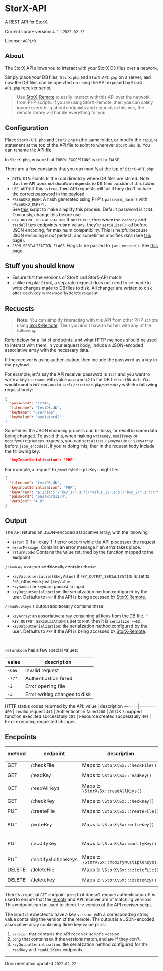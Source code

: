 # StorX-API
A REST API for [StorX](https://github.com/aaviator42/StorX).

Current library version: `4.1` | `2022-02-22`  

License: `AGPLv3`

## About

The StorX API allows you to interact with your StorX DB files over a network. 

Simply place your DB files, `StorX.php` and `StorX-API.php` on a server, and now the DB files can be operated on using the API exposed by `StorX-API.php` receiver script.

> Use [StorX-Remote](https://github.com/aaviator42/StorX-Remote) to easily interact with this API over the network from PHP scripts. 
> If you're using StorX-Remote, then you can safely ignore everything about endpoints and requests in this doc, the remote library will handle everything for you.


## Configuration

Place `StorX-API.php` and `StorX.php` in the same folder, or modify the `require` statement at the top of the API file to point to wherever `StorX.php` is. You can rename the API file.

In `StorX.php`, ensure that `THROW_EXCEPTIONS` is set to `FALSE`.

There are a few constants that you can modify at the top of `StorX-API.php`:
 * `DATA_DIR`: Points to the root directory where DB files are stored. Note that the API *does not disallow* requests to DB files outside of this folder.
 * `USE_AUTH`: If this is `true`, then API requests will fail if they don't include the correct password in the payload. 
 * `PASSWORD_HASH`: A hash generated using PHP's `password_hash()` with `PASSWORD_BCRYPT`.  
 See [this](https://github.com/aaviator42/hashgen) script to make simplify this process. 
 Default password is `1234`. Obviously, change this before use.
 * `KEY_OUTPUT_SERIALIZATION`: If set to `PHP`, then when the `readKey` and `readAllKeys` endpoints return values, they're `serialize()`-ed before JSON encoding, for maximum compatibility. This is helpful because JSON encoding is _not_ perfect, and sometimes modifies data (see [this](https://www.php.net/manual/en/function.json-encode.php) page).
 * `JSON_SERIALIZATION_FLAGS`: Flags to be passed to `json_encode()`. See [this](https://www.php.net/manual/en/json.constants.php) page.
 

## Stuff you should know
 * Ensure that the versions of StorX and StorX-API match!
 * Unlike regular `StorX`, a separate request does not need to be made to write changes made to DB files to disk. All changes are written to disk after each key write/modify/delete request.

## Requests

> **Note:** You can simplify interacting with this API from other PHP scripts using [StorX-Remote](https://github.com/aaviator42/StorX-Remote). Then you don't have to bother with any of the following.

Refer below for a list of endpoints, and what HTTP methods should be used to interact with them. In your request body, include a JSON-encoded associative array with the necessary data. 

If the receiver is using authentication, then include the password as a key in the payload.

For example, let's say the API receiver password is `1234` and you want to write a key `username` with value `aaviator42` to the DB file `testDB.dat`. You would send a `PUT` request to `<url>/receiver.php/writeKey` with the following request body:

```json
{
  "password": "1234",
  "filename": "testDB.db",
  "keyName": "username",
  "keyValue": "aaviator42"
}
```

Sometimes the JSON encoding process can be lossy, or result in some data being changed. To avoid this, when making `writeKey`, `modifyKey` or `modifyMultipleKeys` requests, you can `serialize()` `$keyValue` or `$keyArray` before `json_encode()`. If you're doing this, then in the request body include the following key:
```json
  "keyInputSerialization": "PHP"
```

For example, a request to `/modifyMultipleKeys` might be:

```json
{
  "filename": "testDB.db",
  "keyInputSerialization": "PHP",
  "keyArray": "a:2:{s:5:\"key_1\";s:7:\"value_1\";s:5:\"key_2\";s:7:\"value_2\";}",
  "password": "password1234",
  "version": "4.0"
}
```


## Output
The API returns an JSON-encoded associative array, with the following:
 * `error`: 0 if all okay, 1 if error occurs while the API processes the request.
 * `errorMessage`: Contains an error message if an error takes place.
 * `returnCode`: Contains the value returned by the function mapped to the endpoint

`/readKey`'s output additionally contains these:
 * `keyValue`: `serialize($keyValue)` if `KEY_OUTPUT_SERIALIZATION` is set to `PHP`, otherwise just `$keyValue`.
 * `keyName`: the `keyName` passed in input
 * `keyOutputSerialization`: the serialization method configured by the user. Defaults to `PHP` if the API is being accessed by [StorX-Remote](https://github.com/aaviator42/StorX-Remote).
 
`/readAllKeys`'s output additionally contains these:
 * `keyArray`: an associative array containing all keys from the DB file. If `KEY_OUTPUT_SERIALIZATION` is set to `PHP`, then it is `serialize()`-ed.
 * `keyOutputSerialization`: the serialization method configured by the user. Defaults to `PHP` if the API is being accessed by [StorX-Remote](https://github.com/aaviator42/StorX-Remote).
 


<br>

`returnCode` has a few special values:

value  | description
-------|---------
`-666` | Invalid request
`-777` | Authentication failed
`-2`   | Error opening file
`-3`   | Error writing changes to disk

HTTP status codes returned by the API:
value  | description
-------|---------
`400` | Invalid request
`401` | Authentication failed
`200` | All OK / mapped function executed successfully
`201` | Resource created successfully
`409` | Error executing requested changes



## Endpoints

method | endpoint | description | input values 
-------|----------|-------------|--------------
GET    | /checkFile | Maps to `\StorX\Sx::checkFile()` | `filename`
GET    | /readKey | Maps to `\StorX\Sx::readKey()` | `filename`, `keyName`
GET    | /readAllKeys | Maps to `\StorX\Sx::readAllKeys()` | `filename`
GET    | /checkKey | Maps to `\StorX\Sx::checkKey()` | `filename`, `keyName`
PUT    | /createFile | Maps to `\StorX\Sx::createFile()` | `filename`
PUT    | /writeKey | Maps to `\StorX\Sx::writeKey()` | `filename`, `keyName`, `keyValue`
PUT    | /modifyKey | Maps to `\StorX\Sx::modifyKey()` | `filename`, `keyName`, `keyValue`
PUT    | /modifyMultipleKeys | Maps to `\StorX\Sx::modifyMultipleKeys()` | `filename`, `keyArray`
DELETE | /deleteFile | Maps to `\StorX\Sx::deleteFile()` | `filename`
DELETE | /deleteKey | Maps to `\StorX\Sx::deleteKey()` | `filename`, `keyName`

There's a special `GET` endpoint `ping` that doesn't require authentication. It is used to ensure that the [remote](https://github.com/aaviator42/StorX-Remote) and API receiver are of matching versions. This endpoint can be used to check the version of the API receiver script.

The input is expected to have a key `version` with a corresponding string value containing the version of the remote. The output is a JSON-encoded associative array containing three key-value pairs:
1. `version` that contains the API receiver script's version
2. `pong` that contains `OK` if the versions match, and `ERR` if they don't. 
3. `keyOutputSerialization`: the serialization method configured for the `readKey` and `readAllKeys` endpoints.



 ----
 
 Documentation updated `2022-02-22`

